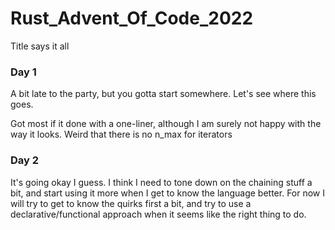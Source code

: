 # Rust_Advent_Of_Code_2022
Title says it all


### Day 1 
A bit late to the party, but you gotta start somewhere. Let's see where this goes.

Got most if it done with a one-liner, although I am surely not happy with the way it looks. Weird that there is no n_max for iterators

### Day 2
It's going okay I guess. I think I need to tone down on the chaining stuff a bit, and start using it more when I get to know the language better. For now I will try to get to know the quirks first a bit, and try to use a declarative/functional approach when it seems like the right thing to do.  

